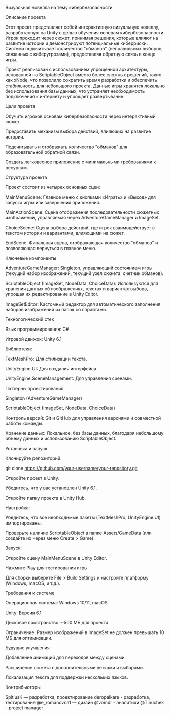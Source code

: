 Визуальная новелла на тему кибербезопасности

Описание проекта

Этот проект представляет собой интерактивную визуальную новеллу, разработанную на Unity с целью обучения основам кибербезопасности. Игрок проходит через сюжет, принимая решения, которые влияют на развитие истории и демонстрируют потенциальные киберриски. Система подсчитывает количество "обманов" (неправильных выборов, связанных с киберугрозами), предоставляя обратную связь в конце игры.

Проект реализован с использованием упрощенной архитектуры, основанной на ScriptableObject вместо более сложных решений, таких как xNode, что позволило сократить время разработки и обеспечить стабильность для небольшого проекта. Данные игры хранятся локально без использования базы данных, что устраняет необходимость подключения к интернету и упрощает развертывание.

Цели проекта





Обучить игроков основам кибербезопасности через интерактивный сюжет.



Предоставить механизм выбора действий, влияющих на развитие истории.



Подсчитывать и отображать количество "обманов" для образовательной обратной связи.



Создать легковесное приложение с минимальными требованиями к ресурсам.

Структура проекта

Проект состоит из четырех основных сцен:





MainMenuScene: Главное меню с кнопками «Играть» и «Выход» для запуска игры или завершения приложения.



MainActionScene: Сцена отображения последовательности сюжетных изображений, управляемая через AdventureGameManager и ImageSet.



ChoiceScene: Сцена выбора действий, где игрок взаимодействует с текстом истории и вариантами, влияющими на сюжет.



EndScene: Финальная сцена, отображающая количество "обманов" и позволяющая вернуться в главное меню.

Ключевые компоненты





AdventureGameManager: Singleton, управляющий состоянием игры (текущий набор изображений, текущий узел сюжета, счетчик обманов).



ScriptableObject (ImageSet, NodeData, ChoiceData): Используются для хранения данных об изображениях, текстах и вариантах выбора, упрощая их редактирование в Unity Editor.



ImageSetEditor: Кастомный редактор для автоматического заполнения наборов изображений из папок со спрайтами.

Технологический стек





Язык программирования: C#



Игровой движок: Unity 6.1



Библиотеки:





TextMeshPro: Для стилизации текста.



UnityEngine.UI: Для создания интерфейса.



UnityEngine.SceneManagement: Для управления сценами.



Паттерны проектирования:





Singleton (AdventureGameManager)



ScriptableObject (ImageSet, NodeData, ChoiceData)



Контроль версий: Git и GitHub для управления версиями и совместной работы команды.



Хранение данных: Локальное, без базы данных, благодаря небольшому объему данных и использованию ScriptableObject.

Установка и запуск





Клонируйте репозиторий:

git clone https://github.com/your-username/your-repository.git



Откройте проект в Unity:





Убедитесь, что у вас установлен Unity 6.1.



Откройте папку проекта в Unity Hub.



Настройка:





Убедитесь, что все необходимые пакеты (TextMeshPro, UnityEngine.UI) импортированы.



Проверьте наличие ScriptableObject в папке Assets/GameData (или создайте их через меню Create > Game).



Запуск:





Откройте сцену MainMenuScene в Unity Editor.



Нажмите Play для тестирования игры.



Для сборки выберите File > Build Settings и настройте платформу (Windows, macOS, и т.д.).

Требования к системе





Операционная система: Windows 10/11, macOS



Unity: Версия 6.1



Дисковое пространство: ~500 МБ для проекта



Ограничение: Размер изображений в ImageSet не должен превышать 10 МБ для оптимизации.

Будущие улучшения





Добавление анимаций для переходов между сценами.



Расширение сюжета с дополнительными ветками и выборами.



Локализация текста для поддержки нескольких языков.

Контрибьюторы





SpitiusK — разработка, проектирование
deropalkare - разработка, тестирование
@e_romanovna1 — дизайн
@vomdr - аналитики
@Tinuchek - project manager
